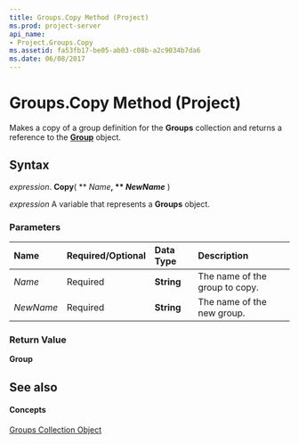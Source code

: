 ```yaml
---
title: Groups.Copy Method (Project)
ms.prod: project-server
api_name:
- Project.Groups.Copy
ms.assetid: fa53fb17-be05-ab03-c08b-a2c9034b7da6
ms.date: 06/08/2017
---
```



# Groups.Copy Method (Project)

Makes a copy of a group definition for the **Groups** collection and returns a reference to the **[Group](group-object-project.md)** object.


## Syntax

 _expression_. **Copy**( ** _Name_**, ** _NewName_** )

 _expression_ A variable that represents a **Groups** object.


### Parameters



|**Name**|**Required/Optional**|**Data Type**|**Description**|
|:-----|:-----|:-----|:-----|
| _Name_|Required|**String**|The name of the group to copy.|
| _NewName_|Required|**String**|The name of the new group.|

### Return Value

 **Group**


## See also


#### Concepts


[Groups Collection Object](groups-object-project.md)
